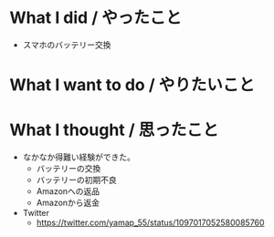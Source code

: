 # What I did / やったこと
- スマホのバッテリー交換

# What I want to do / やりたいこと

# What I thought / 思ったこと
- なかなか得難い経験ができた。
  - バッテリーの交換
  - バッテリーの初期不良
  - Amazonへの返品
  - Amazonから返金
- Twitter
  - https://twitter.com/yamap_55/status/1097017052580085760
